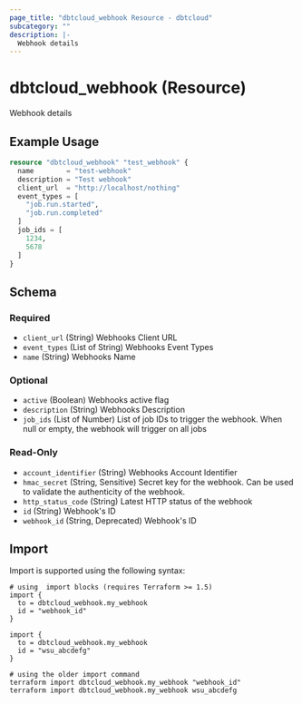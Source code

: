 ```yaml
---
page_title: "dbtcloud_webhook Resource - dbtcloud"
subcategory: ""
description: |-
  Webhook details
---
```


# dbtcloud_webhook (Resource)


Webhook details

## Example Usage

```terraform
resource "dbtcloud_webhook" "test_webhook" {
  name        = "test-webhook"
  description = "Test webhook"
  client_url  = "http://localhost/nothing"
  event_types = [
    "job.run.started",
    "job.run.completed"
  ]
  job_ids = [
    1234,
    5678
  ]
}
```

<!-- schema generated by tfplugindocs -->
## Schema

### Required

- `client_url` (String) Webhooks Client URL
- `event_types` (List of String) Webhooks Event Types
- `name` (String) Webhooks Name

### Optional

- `active` (Boolean) Webhooks active flag
- `description` (String) Webhooks Description
- `job_ids` (List of Number) List of job IDs to trigger the webhook. When null or empty, the webhook will trigger on all jobs

### Read-Only

- `account_identifier` (String) Webhooks Account Identifier
- `hmac_secret` (String, Sensitive) Secret key for the webhook. Can be used to validate the authenticity of the webhook.
- `http_status_code` (String) Latest HTTP status of the webhook
- `id` (String) Webhook's ID
- `webhook_id` (String, Deprecated) Webhook's ID

## Import

Import is supported using the following syntax:

```shell
# using  import blocks (requires Terraform >= 1.5)
import {
  to = dbtcloud_webhook.my_webhook
  id = "webhook_id"
}

import {
  to = dbtcloud_webhook.my_webhook
  id = "wsu_abcdefg"
}

# using the older import command
terraform import dbtcloud_webhook.my_webhook "webhook_id"
terraform import dbtcloud_webhook.my_webhook wsu_abcdefg
```
